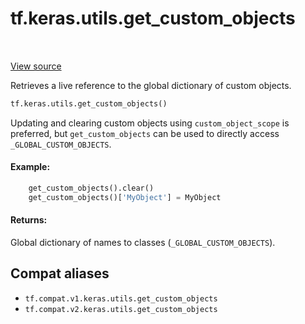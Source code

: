 <div itemscope itemtype="http://developers.google.com/ReferenceObject">
<meta itemprop="name" content="tf.keras.utils.get_custom_objects" />
<meta itemprop="path" content="Stable" />
</div>

# tf.keras.utils.get_custom_objects

<!-- Insert buttons and diff -->

<table class="tfo-notebook-buttons tfo-api" align="left">
</table>

<a target="_blank" href="/code/stable/tensorflow/python/keras/utils/generic_utils.py">View source</a>



Retrieves a live reference to the global dictionary of custom objects.

``` python
tf.keras.utils.get_custom_objects()
```



<!-- Placeholder for "Used in" -->

Updating and clearing custom objects using `custom_object_scope`
is preferred, but `get_custom_objects` can
be used to directly access `_GLOBAL_CUSTOM_OBJECTS`.

#### Example:



```python
    get_custom_objects().clear()
    get_custom_objects()['MyObject'] = MyObject
```

#### Returns:

Global dictionary of names to classes (`_GLOBAL_CUSTOM_OBJECTS`).


## Compat aliases

* `tf.compat.v1.keras.utils.get_custom_objects`
* `tf.compat.v2.keras.utils.get_custom_objects`

